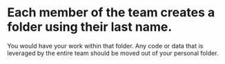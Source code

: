 # Each member of the team creates a folder using their last name.

You would have your work within that folder.  Any code or data that is leveraged by the entire team should be moved out of your personal folder.
